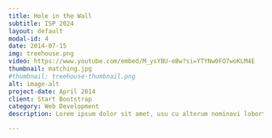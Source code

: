 ```yaml
---
title: Hole in the Wall
subtitle: ISP 2024
layout: default
modal-id: 4
date: 2014-07-15
img: treehouse.png
video: https://www.youtube.com/embed/M_ysYBU-eBw?si=YTYNw0FO7woKLM4E
thumbnail: matching.jpg
#thumbnail: treehouse-thumbnail.png
alt: image-alt
project-date: April 2014
client: Start Bootstrap
category: Web Development
description: Lorem ipsum dolor sit amet, usu cu alterum nominavi lobortis. At duo novum diceret. Tantas apeirian vix et, usu sanctus postulant inciderint ut, populo diceret necessitatibus in vim. Cu eum dicam feugiat noluisse.

---
```

